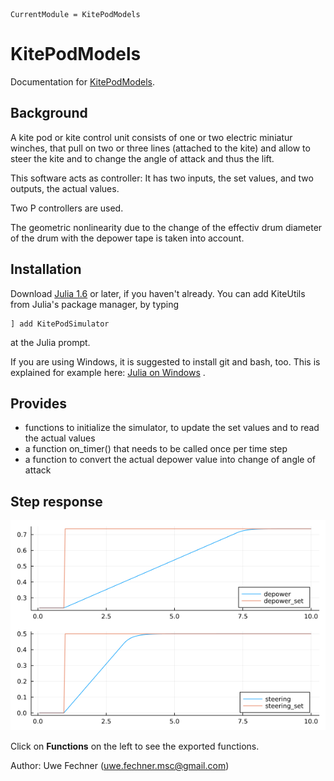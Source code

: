```@meta
CurrentModule = KitePodModels
```

# KitePodModels

Documentation for [KitePodModels](https://github.com/aenarete/KitePodModels.jl).

## Background
A kite pod or kite control unit consists of one or two electric miniatur winches, that pull on two or three lines (attached to the kite) and allow to steer the kite and to change the angle of attack and thus the lift.

This software acts as controller: It has two inputs, the set values, and two outputs, the actual values.

Two P controllers are used. 

The geometric nonlinearity due to the change of the effectiv drum diameter of the drum with the depower tape is taken into account.

## Installation

Download [Julia 1.6](http://www.julialang.org) or later, if you haven't already. You can add KiteUtils from  Julia's package manager, by typing 
```
] add KitePodSimulator
``` 
at the Julia prompt.

If you are using Windows, it is suggested to install git and bash, too. This is explained for example here: [Julia on Windows](https://github.com/ufechner7/KiteViewer/blob/main/doc/Windows.md) .

## Provides

- functions to initialize the simulator, to update the set values and to read the actual values
- a function on_timer() that needs to be called once per time step
- a function to convert the actual depower value into change of angle of attack

## Step response
![Step Response](step_response.png)

Click on **Functions** on the left to see the exported functions.

Author: Uwe Fechner (uwe.fechner.msc@gmail.com)
